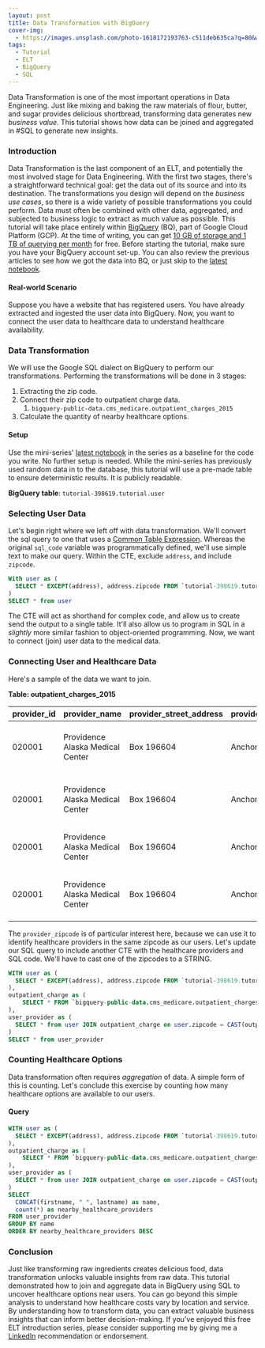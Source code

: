 ```yaml
---
layout: post
title: Data Transformation with BigQuery
cover-img:
  - https://images.unsplash.com/photo-1618172193763-c511deb635ca?q=80&w=2564&auto=format&fit=crop&ixlib=rb-4.0.3&ixid=M3wxMjA3fDB8MHxwaG90by1wYWdlfHx8fGVufDB8fHx8fA%3D%3D: "Photo BY Milad Fakurian. Source: https://tinyurl.com/mf-photo1 License: Unsplash License"
tags:
  - Tutorial
  - ELT
  - BigQuery
  - SQL
---
```

Data Transformation is one of the most important operations in Data Engineering. Just like mixing and baking the raw materials of flour, butter, and sugar provides delicious shortbread, transforming data generates new *business value*. This tutorial shows how data can be joined and aggregated in #SQL to generate new insights.

### Introduction
Data Transformation is the last component of an ELT, and potentially the most involved stage for Data Engineering. With the first two stages, there's a straightforward technical goal: get the data out of its source and into its destination. The transformations you design will depend on the *business use cases*, so there is a wide variety of possible transformations you could perform. Data must often be combined with other data, aggregated, and subjected to business logic to extract as much value as possible. This tutorial will take place entirely within [BigQuery](https://cloud.google.com/bigquery?hl=en) (BQ), part of Google Cloud Platform (GCP). At the time of writing, you can get [10 GB of storage and 1 TB of querying per month](https://cloud.google.com/free?hl=en) for free. Before starting the tutorial, make sure you have your BigQuery account set-up. You can also review the previous articles to see how we got the data into BQ, or just skip to the [latest notebook](https://colab.research.google.com/drive/1DwdkM9fkQfSoB6-VfD6D_YrDMRX_-Kip?usp=sharing).

#### Real-world Scenario
Suppose you have a website that has registered users. You have already extracted and ingested the user data into BigQuery. Now, you want to connect the user data to healthcare data to understand healthcare availability.

### Data Transformation

We will use the Google SQL dialect on BigQuery to perform our transformations. Performing the transformations will be done in 3 stages:
1. Extracting the zip code.
2. Connect their zip code to outpatient charge data.
	1. `bigquery-public-data.cms_medicare.outpatient_charges_2015`
3. Calculate the quantity of nearby healthcare options.



#### Setup
 Use the mini-series' [latest notebook](https://colab.research.google.com/drive/1DwdkM9fkQfSoB6-VfD6D_YrDMRX_-Kip?usp=sharing) in the series as a baseline for the code you write. No further setup is needed. While the mini-series has previously used random data in to the database, this tutorial will use a pre-made table to ensure deterministic results. It is publicly readable.

**BigQuery table**: `tutorial-398619.tutorial.user`

### Selecting User Data
Let's begin right where we left off with data transformation. We'll convert the sql query to one that uses a [Common Table Expression](https://cloud.google.com/bigquery/docs/reference/standard-sql/query-syntax#cte_name).  Whereas the original `sql_code` variable was programmatically defined, we'll use simple text to make our query. Within the CTE, exclude `address`, and include `zipcode`.

```sql
With user as (
  SELECT * EXCEPT(address), address.zipcode FROM `tutorial-398619.tutorial.user`
)
SELECT * from user
```

The CTE will act as shorthand for complex code, and allow us to create send the output to a single table. It'll also allow us to program in SQL in a *slightly* more similar fashion to object-oriented programming. Now, we want to connect (join) user data to the medical data. 

### Connecting User and Healthcare Data
Here's a sample of the data we want to join.

**Table: outpatient_charges_2015**

| **provider_id** | **provider_name**                | **provider_street_address** | **provider_city** | **provider_state** | **provider_zipcode** | **apc**                                         | **hospital_referral_region** | **outpatient_services** | **average_estimated_submitted_charges** | **average_total_payments** |
| --------------- | -------------------------------- | --------------------------- | ----------------- | ------------------ | -------------------- | ----------------------------------------------- | ---------------------------- | ----------------------- | --------------------------------------- | -------------------------- |
| 020001          | Providence Alaska Medical Center | Box 196604                  | Anchorage         | AK                 | 99508                | 0012 - Level I Debridement & Destruction        | AK - Anchorage               | 105                     | 288.94342857                            | 113.67761905               |
| 020001          | Providence Alaska Medical Center | Box 196604                  | Anchorage         | AK                 | 99508                | 0015 - Level II Debridement & Destruction       | AK - Anchorage               | 430                     | 576.48853488                            | 166.18195349               |
| 020001          | Providence Alaska Medical Center | Box 196604                  | Anchorage         | AK                 | 99508                | 0020 - Level II Excision/ Biopsy                | AK - Anchorage               | 19                      | 5410.0194737                            | 962.93                     |
| 020001          | Providence Alaska Medical Center | Box 196604                  | Anchorage         | AK                 | 99508                | 0096 - Level II Noninvasive Physiologic Studies | AK - Anchorage               | 19                      | 2350.4873684                            | 368.05105263               |

The `provider_zipcode` is of particular interest here, because we can use it to identify healthcare providers in the same zipcode as our users. Let's update our SQL query to include another CTE with the healthcare providers and SQL code. We'll have to cast one of the zipcodes to a STRING.

```sql
WITH user as (
  SELECT * EXCEPT(address), address.zipcode FROM `tutorial-398619.tutorial.user`
),
outpatient_charge as (
	SELECT * FROM `bigquery-public-data.cms_medicare.outpatient_charges_2015`
),
user_provider as (
  SELECT * from user JOIN outpatient_charge on user.zipcode = CAST(outpatient_charge.provider_zipcode as STRING)  
)
SELECT * from user_provider
```

### Counting Healthcare Options
Data transformation often requires *aggregation* of data. A simple form of this is counting. Let's conclude this exercise by counting how many healthcare options are available to our users.
#### Query
```sql
WITH user as (
  SELECT * EXCEPT(address), address.zipcode FROM `tutorial-398619.tutorial.user`
),
outpatient_charge as (
	SELECT * FROM `bigquery-public-data.cms_medicare.outpatient_charges_2015`
),
user_provider as (
  SELECT * from user JOIN outpatient_charge on user.zipcode = CAST(outpatient_charge.provider_zipcode as STRING)  
)
SELECT 
  CONCAT(firstname, " ", lastname) as name, 
  count(*) as nearby_healthcare_providers 
FROM user_provider 
GROUP BY name 
ORDER BY nearby_healthcare_providers DESC
```


### Conclusion
Just like transforming raw ingredients creates delicious food, data transformation unlocks valuable insights from raw data. This tutorial demonstrated how to join and aggregate data in BigQuery using SQL to uncover healthcare options near users. You can go beyond this simple analysis to understand how healthcare costs vary by location and service. By understanding how to transform data, you can extract valuable business insights that can inform better decision-making. If you've enjoyed this free ELT introduction series, please consider supporting me by giving me a [LinkedIn](https://www.linkedin.com/in/jatrusty/) recommendation or endorsement.
